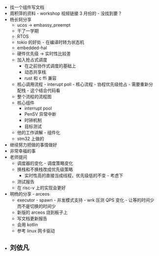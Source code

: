 - 找一个组件写文档
- 周积萍的资料 - workshop 视频链接 3 月份的 - 没找到要？
- 杨长轲分享
  - ucos -> embassy_preempt
  - 干了一学期
  - RTOS
  - tokio 的好处 - 在编译时转为状态机
  - embedded-hal
  - 硬件优先级 -> 实时性比较差
  - 加入抢占式调度
    - 在之前协作式调度的基础上
    - 动态共享栈
    - rust 和 c ffi 兼容
  - 核心调用流程 - interupt poll - 核心流程 - 协程优先级抢占 - 需要重新分配栈 - 这个结合代码看
  - 整个流程的流程图
  - 核心组件
    - interrupt pool
    - PenSV 异常中断
    - 时钟机制
    - 目标测试
  - 他的工作讲解 - 组件化
  - stm32 上做的
- 继续努力把做的事情做好
- 非常幸福的事
- 老师提问
  - 调度器的变化 - 调度策略变化
  - 换栈和不换栈改成优先级策略 
    - 实时性高的直接当成线程，优先级低的不变 - 考虑下
  - 测试报告
  - 在 risc-v 上的实现会更好
- 明杨的分享 - arceos
  - executor - spawn - 并发模式支持 - wrk 压测 QPS 变化 - 让等的时间少而不是切换的时间少
  - 新版的 arceos 烧到板子上
  - 写文档更新报告
  - 会用 kotlin
  - 参考 linux 网卡驱动
- 刘依凡
  - 
  
  